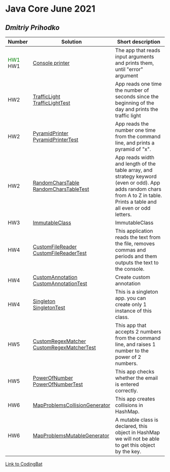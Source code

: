 # Java Core June 2021

## *Dmitriy Prihodko*

| Number | Solution  | Short description
| --- | --- | --- |
|<span style="color: green"> HW1 </span> HW1 | [Console printer](./src/main/java/homework_1) | The app that reads input arguments and prints them, until "error" argument |
| HW2 | [TrafficLight](./src/main/java/homework_2/traffic_light) <br/> [TrafficLightTest](./src/test/java/homework_2/traffic_light) | App reads one time the number of seconds since the beginning of the day and prints the traffic light|
| HW2 | [PyramidPrinter](./src/main/java/homework_2/pyramid_printer) <br/> [PyramidPrinterTest](./src/test/java/homework_2/pyramid_printer)| App reads the number one time from the command line, and prints a pyramid of "x". |
| HW2 | [RandomCharsTable](./src/main/java/homework_2/random_chars_table) <br/> [RandomCharsTableTest](./src/test/java/homework_2/random_chars_table)| App reads width and length of the table array, and strategy keyword (even or odd). App adds random chars from A to Z in table. Prints a table and all even or odd letters.  |
| HW3 | [ImmutableClass](./src/main/java/homework_3/ImmutableClass)| ImmutableClass|
| HW4 | [CustomFileReader](./src/main/java/homework_4/custom_file_reader) <br/> [CustomFileReaderTest](./src/test/java/homework_4/custom_file_reader)| This application reads the text from the file, removes commas and periods and them outputs the text to the console. |
| HW4 | [CustomAnnotation](./src/main/java/homework_4/custom_annotation) <br/> [CustomAnnotationTest](./src/test/java/homework_4/custom_annotation)| Create custom annotation|
| HW4 | [Singleton](./src/main/java/homework_4/singleton) <br/> [SingletonTest](./src/test/java/homework_4/singleton)| This is a singleton app. you can create only 1 instance of this class.|
| HW5 | [CustomRegexMatcher](./src/main/java/homework_5/custom_regex_matcher) <br/> [CustomRegexMatcherTest](./src/test/java/homework_5/custom_regex_matcher)| This app that accepts 2 numbers from the command line, and raises 1 number to the power of 2 numbers.|
| HW5 | [PowerOfNumber](./src/main/java/homework_4/power_of_number) <br/> [PowerOfNumberTest](./src/test/java/homework_4/power_of_number)| This app checks whether the email is entered correctly.|
| HW6 | [MapProblemsCollisionGenerator](./src/main/java/homework_6/map_problems_generator) | This app creates collisions in HashMap.|
| HW6 | [MapProblemsMutableGenerator](./src/main/java/homework_6/map_problems_generator) | A mutable class is declared, this object in HashMap we will not be able to get this object by the key. |


[Link to CodingBat](https://codingbat.com/done?user=bomba_25@mail.ru&tag=8601275236)

